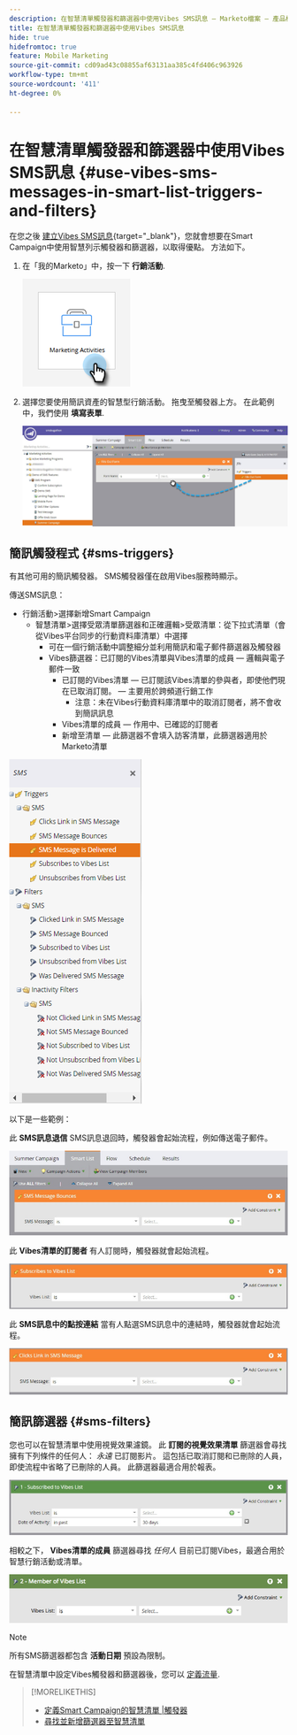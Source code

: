 ```yaml
---
description: 在智慧清單觸發器和篩選器中使用Vibes SMS訊息 — Marketo檔案 — 產品檔案
title: 在智慧清單觸發器和篩選器中使用Vibes SMS訊息
hide: true
hidefromtoc: true
feature: Mobile Marketing
source-git-commit: cd09ad43c08855af63131aa385c4fd406c963926
workflow-type: tm+mt
source-wordcount: '411'
ht-degree: 0%

---
```


# 在智慧清單觸發器和篩選器中使用Vibes SMS訊息 {#use-vibes-sms-messages-in-smart-list-triggers-and-filters}

在您之後 [建立Vibes SMS訊息](/help/marketo/product-docs/mobile-marketing/vibes-sms-messages/create-a-vibes-sms-message.md){target="_blank"}，您就會想要在Smart Campaign中使用智慧列示觸發器和篩選器，以取得優點。 方法如下。

1. 在「我的Marketo」中，按一下 **行銷活動**.

   ![](assets/use-vibes-sms-messages-in-smart-list-triggers-and-filters-1.png)

1. 選擇您要使用簡訊資產的智慧型行銷活動。 拖曳至觸發器上方。 在此範例中，我們使用 **填寫表單**.

   ![](assets/fills-out-form-pull-over.jpg)

## 簡訊觸發程式 {#sms-triggers}

有其他可用的簡訊觸發器。 SMS觸發器僅在啟用Vibes服務時顯示。

傳送SMS訊息：

* 行銷活動>選擇新增Smart Campaign
   * 智慧清單>選擇受眾清單篩選器和正確邏輯>受眾清單：從下拉式清單（會從Vibes平台同步的行動資料庫清單）中選擇
      * 可在一個行銷活動中調整細分並利用簡訊和電子郵件篩選器及觸發器
      * Vibes篩選器：已訂閱的Vibes清單與Vibes清單的成員 — 邏輯與電子郵件一致
         * 已訂閱的Vibes清單 — 已訂閱該Vibes清單的參與者，即使他們現在已取消訂閱。   — 主要用於跨頻道行銷工作
            * 注意：未在Vibes行動資料庫清單中的取消訂閱者，將不會收到簡訊訊息
         * Vibes清單的成員 — 作用中、已確認的訂閱者
         * 新增至清單 — 此篩選器不會填入訪客清單，此篩選器適用於Marketo清單

![](assets/new-sms-search2.png)

以下是一些範例：

此 **SMS訊息退信** SMS訊息退回時，觸發器會起始流程，例如傳送電子郵件。

![](assets/sms-message-bounces-real.jpg)

此 **Vibes清單的訂閱者** 有人訂閱時，觸發器就會起始流程。

![](assets/subscribes-to-vibes-list-real.jpg)

此 **SMS訊息中的點按連結** 當有人點選SMS訊息中的連結時，觸發器就會起始流程。

![](assets/clicks-link-in-sms-message.jpg)

## 簡訊篩選器 {#sms-filters}

您也可以在智慧清單中使用視覺效果濾鏡。 此 **訂閱的視覺效果清單** 篩選器會尋找擁有下列條件的任何人： *永遠* 已訂閱影片。 這包括已取消訂閱和已刪除的人員，即使流程中省略了已刪除的人員。 此篩選器最適合用於報表。

![](assets/subscribed-to-vibes-list-filter-real.jpg)

相較之下， **Vibes清單的成員** 篩選器尋找 _任何人_ 目前已訂閱Vibes，最適合用於智慧行銷活動或清單。

![](assets/image001.png)

>[!NOTE]
>
>所有SMS篩選器都包含 **活動日期** 預設為限制。

在智慧清單中設定Vibes觸發器和篩選器後，您可以 [定義流量](/help/marketo/product-docs/mobile-marketing/vibes-sms-messages/add-a-flow-step-for-sms.md).

>[!MORELIKETHIS]
>
>* [定義Smart Campaign的智慧清單 |觸發器](/help/marketo/product-docs/core-marketo-concepts/smart-campaigns/creating-a-smart-campaign/define-smart-list-for-smart-campaign-trigger.md)
>* [尋找並新增篩選器至智慧清單](/help/marketo/product-docs/core-marketo-concepts/smart-lists-and-static-lists/creating-a-smart-list/find-and-add-filters-to-a-smart-list.md)
